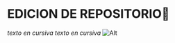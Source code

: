 # EDICION DE REPOSITORIO👋
*texto en cursiva*
_texto en cursiva_
![Alt](https://i.pinimg.com/originals/95/7f/c1/957fc1d05370489fe519edcb03d75ebc.png)

<!--
**male02/male02** is a ✨ _special_ ✨ repository because its `README.md` (this file) appears on your GitHub profile.

Here are some ideas to get you started:

- 🔭 I’m currently working on ...
- 🌱 I’m currently learning ...
- 👯 I’m looking to collaborate on ...
- 🤔 I’m looking for help with ...
- 💬 Ask me about ...
- 📫 How to reach me: ...
- 😄 Pronouns: ...
- ⚡ Fun fact: ...
-->
